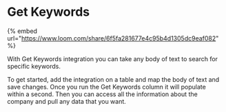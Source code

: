 # Get Keywords

{% embed url="https://www.loom.com/share/6f5fa281677e4c95b4d1305dc9eaf082" %}

With Get Keywords integration you can take any body of text to search for specific keywords.

To get started, add the integration on a table and map the body of text and save changes. Once you run the Get Keywords column it will populate within a second. Then you can access all the information about the company and pull any data that you want.
